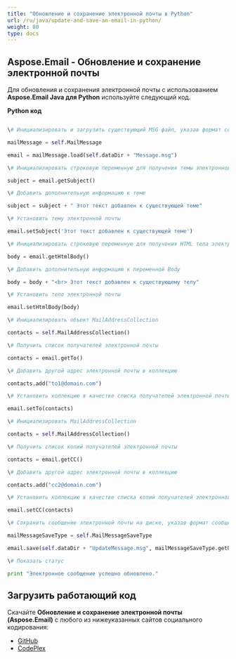 ```yaml
---
title: "Обновление и сохранение электронной почты в Python"
url: /ru/java/update-and-save-an-email-in-python/
weight: 80
type: docs
---
```


## **Aspose.Email - Обновление и сохранение электронной почты**
Для обновления и сохранения электронной почты с использованием **Aspose.Email Java для Python** используйте следующий код.

**Python код**

``` python

\# Инициализировать и загрузить существующий MSG файл, указав формат сообщения

mailMessage = self.MailMessage

email = mailMessage.load(self.dataDir + "Message.msg")

\# Инициализировать строковую переменную для получения темы электронной почты

subject = email.getSubject()

\# Добавить дополнительную информацию к теме

subject = subject + " Этот текст добавлен к существующей теме"

\# Установить тему электронной почты

email.setSubject('Этот текст добавлен к существующей теме')

\# Инициализировать строковую переменную для получения HTML тела электронной почты

body = email.getHtmlBody()

\# Добавить дополнительную информацию к переменной Body

body = body + "<br> Этот текст добавлен к существующему телу"

\# Установить тело электронной почты

email.setHtmlBody(body)

\# Инициализировать объект MailAddressCollection

contacts = self.MailAddressCollection()

\# Получить список получателей электронной почты

contacts = email.getTo()

\# Добавить другой адрес электронной почты в коллекцию

contacts.add("to1@domain.com")

\# Установить коллекцию в качестве списка получателей электронной почты

email.setTo(contacts)

\# Инициализировать MailAddressCollection

contacts = self.MailAddressCollection()

\# Получить список копий получателей электронной почты

contacts = email.getCC()

\# Добавить другой адрес электронной почты в коллекцию

contacts.add("cc2@domain.com")

\# Установить коллекцию в качестве списка копий получателей электронной почты

email.setCC(contacts)

\# Сохранить сообщение электронной почты на диске, указав формат сообщения

mailMessageSaveType = self.MailMessageSaveType

email.save(self.dataDir + "UpdateMessage.msg", mailMessageSaveType.getOutlookMessageFormat())

\# Показать статус

print "Электронное сообщение успешно обновлено."

```
## **Загрузить работающий код**
Скачайте **Обновление и сохранение электронной почты (Aspose.Email)** с любого из нижеуказанных сайтов социального кодирования:

- [GitHub](https://github.com/aspose-email/Aspose.Email-for-Java/releases/tag/Aspose.Email_Java_for_Python-v1.0)
- [CodePlex](http://asposeemailjavapython.codeplex.com/releases/)